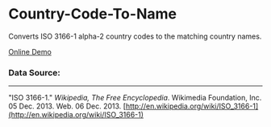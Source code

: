 Country-Code-To-Name
====================

Converts ISO 3166-1 alpha-2 country codes to the matching country names.

[Online Demo](http://robertcalise.github.io/Country-Code-To-Name/)

### Data Source:
---
"ISO 3166-1." *Wikipedia, The Free Encyclopedia*. Wikimedia Foundation, Inc. 05 Dec. 2013. Web. 06 Dec. 2013. [http://en.wikipedia.org/wiki/ISO_3166-1](http://en.wikipedia.org/wiki/ISO_3166-1)